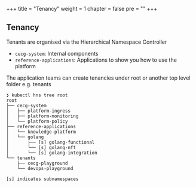 +++
title = "Tenancy"
weight = 1
chapter = false
pre = ""
+++

## Tenancy

Tenants are organised via the Hierarchical Namespace Controller

* `cecg-system`: Internal components
* `reference-applications`: Applications to show you how to use the platform

The application teams can create tenancies under root or another top level folder e.g. tenants

```shell
❯ kubectl hns tree root
root
├── cecg-system
│   ├── platform-ingress
│   ├── platform-monitoring
│   └── platform-policy
├── reference-applications
│   └── knowledge-platform
│   └── golang
│       ├── [s] golang-functional
│       └── [s] golang-nft
│       └── [s] golang-integration
└── tenants
    ├── cecg-playground
    └── devops-playground

[s] indicates subnamespaces
```
